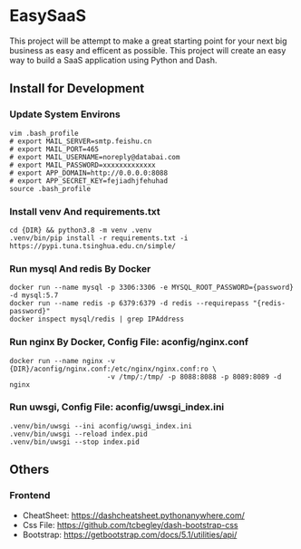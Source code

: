 # EasySaaS

This project will be attempt to make a great starting point for your next big business as easy and efficent as possible.
This project will create an easy way to build a SaaS application using Python and Dash.

## Install for Development

### Update System Environs
```
vim .bash_profile
# export MAIL_SERVER=smtp.feishu.cn
# export MAIL_PORT=465
# export MAIL_USERNAME=noreply@databai.com
# export MAIL_PASSWORD=xxxxxxxxxxxxx
# export APP_DOMAIN=http://0.0.0.0:8088
# export APP_SECRET_KEY=fejiadhjfehuhad
source .bash_profile
```

### Install venv And requirements.txt
```
cd {DIR} && python3.8 -m venv .venv
.venv/bin/pip install -r requirements.txt -i https://pypi.tuna.tsinghua.edu.cn/simple/
```

### Run mysql And redis By Docker
```
docker run --name mysql -p 3306:3306 -e MYSQL_ROOT_PASSWORD={password} -d mysql:5.7
docker run --name redis -p 6379:6379 -d redis --requirepass "{redis-password}"
docker inspect mysql/redis | grep IPAddress
```

### Run nginx By Docker, Config File: aconfig/nginx.conf 
```
docker run --name nginx -v {DIR}/aconfig/nginx.conf:/etc/nginx/nginx.conf:ro \ 
                        -v /tmp/:/tmp/ -p 8088:8088 -p 8089:8089 -d nginx
```

### Run uwsgi, Config File: aconfig/uwsgi_index.ini
```
.venv/bin/uwsgi --ini aconfig/uwsgi_index.ini
.venv/bin/uwsgi --reload index.pid
.venv/bin/uwsgi --stop index.pid
```

## Others

### Frontend
- CheatSheet: https://dashcheatsheet.pythonanywhere.com/
- Css File: https://github.com/tcbegley/dash-bootstrap-css
- Bootstrap: https://getbootstrap.com/docs/5.1/utilities/api/

